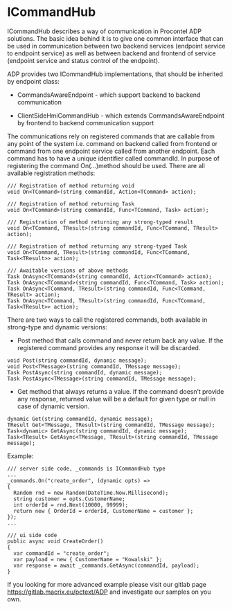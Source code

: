 # ICommandHub

ICommandHub describes a way of communication in Procontel ADP solutions. The basic idea behind it is to give one common interface that can be used in communication between two backend services (endpoint service to endpoint service) as well as between backend and frontend of service (endpoint service and status control of the endpoint).  



ADP provides two ICommandHub implementations, that should be inherited by endpoint class:

- CommandsAwareEndpoint - which support backend to backend communication

- ClientSideHmiCommandHub - which extends CommandsAwareEndpoint by frontend to backend communication support

  

The communications rely on registered commands that are callable from any point of the system i.e. command on backend called from frontend or command from one endpoint service called from another endpoint. Each command has to have a unique identifier called commandId. In purpose of registering the command On(...)method should be used.  There are all available registration methods:



```
/// Registration of method returning void
void On<TCommand>(string commandId, Action<TCommand> action);

/// Registration of method returning Task
void On<TCommand>(string commandId, Func<TCommand, Task> action);

/// Registration of method returning any strong-typed result
void On<TCommand, TResult>(string commandId, Func<TCommand, TResult> action);

/// Registration of method returning any strong-typed Task
void On<TCommand, TResult>(string commandId, Func<TCommand, Task<TResult>> action);

/// Awaitable versions of above methods    
Task OnAsync<TCommand>(string commandId, Action<TCommand> action);
Task OnAsync<TCommand>(string commandId, Func<TCommand, Task> action);
Task OnAsync<TCommand, TResult>(string commandId, Func<TCommand, TResult> action);
Task OnAsync<TCommand, TResult>(string commandId, Func<TCommand, Task<TResult>> action);
```



There are two ways to call the registered commands, both available in strong-type and dynamic versions: 

- Post method that calls command and never return back any value. If the registered command provides any response it will be discarded.

```
void Post(string commandId, dynamic message);
void Post<TMessage>(string commandId, TMessage message);
Task PostAsync(string commandId, dynamic message);
Task PostAsync<TMessage>(string commandId, TMessage message);
```

- Get method that  always returns a value. If the command doesn’t provide any response,  returned value will be a default for given type or null in case of  dynamic version. 

```
dynamic Get(string commandId, dynamic message);
TResult Get<TMessage, TResult>(string commandId, TMessage message);
Task<dynamic> GetAsync(string commandId, dynamic message);
Task<TResult> GetAsync<TMessage, TResult>(string commandId, TMessage message);
```



Example:

```
/// server side code, _commands is ICommandHub type
...
_commands.On("create_order", (dynamic opts) =>
{
  Random rnd = new Random(DateTime.Now.Millisecond);
  string customer = opts.CustomerName;
  int orderId = rnd.Next(10000, 99999);
  return new { OrderId = orderId, CustomerName = customer };
});
...
```

```
/// ui side code
public async void CreateOrder()
{
  var commandId = "create_order";
  var payload = new { CustomerName = "Kowalski" };
  var response = await _commands.GetAsync(commandId, payload);
}
```



If you looking for more advanced example please visit our gitlab page https://gitlab.macrix.eu/pctext/ADP and investigate our samples on you own.